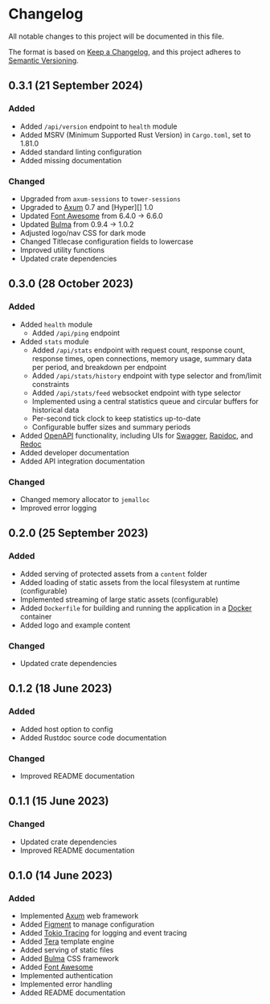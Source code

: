 # Changelog

[Axum]:                https://crates.io/crates/axum
[Bulma]:               https://bulma.io/
[Docker]:              https://www.docker.com/
[Figment]:             https://crates.io/crates/figment
[Font Awesome]:        https://fontawesome.com/
[Keep a Changelog]:    https://keepachangelog.com/en/1.0.0/
[OpenAPI]:             https://www.openapis.org/
[RapiDoc]:             https://mrin9.github.io/RapiDoc/
[Redoc]:               https://redoc.ly/
[Semantic Versioning]: https://semver.org/spec/v2.0.0.html
[Swagger]:             https://swagger.io/
[Tera]:                https://crates.io/crates/tera
[Tracing]:             https://crates.io/crates/tracing

All notable changes to this project will be documented in this file.

The format is based on [Keep a Changelog][], and this project adheres to
[Semantic Versioning][].


## 0.3.1 (21 September 2024)

### Added

  - Added `/api/version` endpoint to `health` module
  - Added MSRV (Minimum Supported Rust Version) in `Cargo.toml`, set to 1.81.0
  - Added standard linting configuration
  - Added missing documentation

### Changed

  - Upgraded from `axum-sessions` to `tower-sessions`
  - Upgraded to [Axum][] 0.7 and [Hyper][] 1.0
  - Updated [Font Awesome][] from 6.4.0 -> 6.6.0
  - Updated [Bulma][] from 0.9.4 -> 1.0.2
  - Adjusted logo/nav CSS for dark mode
  - Changed Titlecase configuration fields to lowercase
  - Improved utility functions
  - Updated crate dependencies


## 0.3.0 (28 October 2023)

### Added

  - Added `health` module
      - Added `/api/ping` endpoint
  - Added `stats` module
      - Added `/api/stats` endpoint with request count, response count, response
        times, open connections, memory usage, summary data per period, and
        breakdown per endpoint
      - Added `/api/stats/history` endpoint with type selector and from/limit
        constraints
      - Added `/api/stats/feed` websocket endpoint with type selector
      - Implemented using a central statistics queue and circular buffers for
        historical data
      - Per-second tick clock to keep statistics up-to-date
      - Configurable buffer sizes and summary periods
  - Added [OpenAPI][] functionality, including UIs for [Swagger][], [Rapidoc][],
    and [Redoc][]
  - Added developer documentation
  - Added API integration documentation

### Changed

  - Changed memory allocator to `jemalloc`
  - Improved error logging


## 0.2.0 (25 September 2023)

### Added

  - Added serving of protected assets from a `content` folder
  - Added loading of static assets from the local filesystem at runtime
    (configurable)
  - Implemented streaming of large static assets (configurable)
  - Added `Dockerfile` for building and running the application in a [Docker][]
    container
  - Added logo and example content

### Changed

  - Updated crate dependencies


## 0.1.2 (18 June 2023)

### Added

  - Added host option to config
  - Added Rustdoc source code documentation

### Changed

  - Improved README documentation


## 0.1.1 (15 June 2023)

### Changed

  - Updated crate dependencies
  - Improved README documentation


## 0.1.0 (14 June 2023)

### Added

  - Implemented [Axum][] web framework
  - Added [Figment][] to manage configuration
  - Added [Tokio Tracing][Tracing] for logging and event tracing
  - Added [Tera][] template engine
  - Added serving of static files
  - Added [Bulma][] CSS framework
  - Added [Font Awesome][]
  - Implemented authentication
  - Implemented error handling
  - Added README documentation


